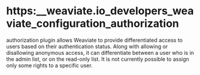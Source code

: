# https:\_\_weaviate.io_developers_weaviate_configuration_authorization

authorization plugin allows Weaviate to provide differentiated access to users based on their authentication status. Along with allowing or disallowing anonymous access, it can differentiate between a user who is in the admin list, or on the read-only list. It is not currently possible to assign only some rights to a specific user.
